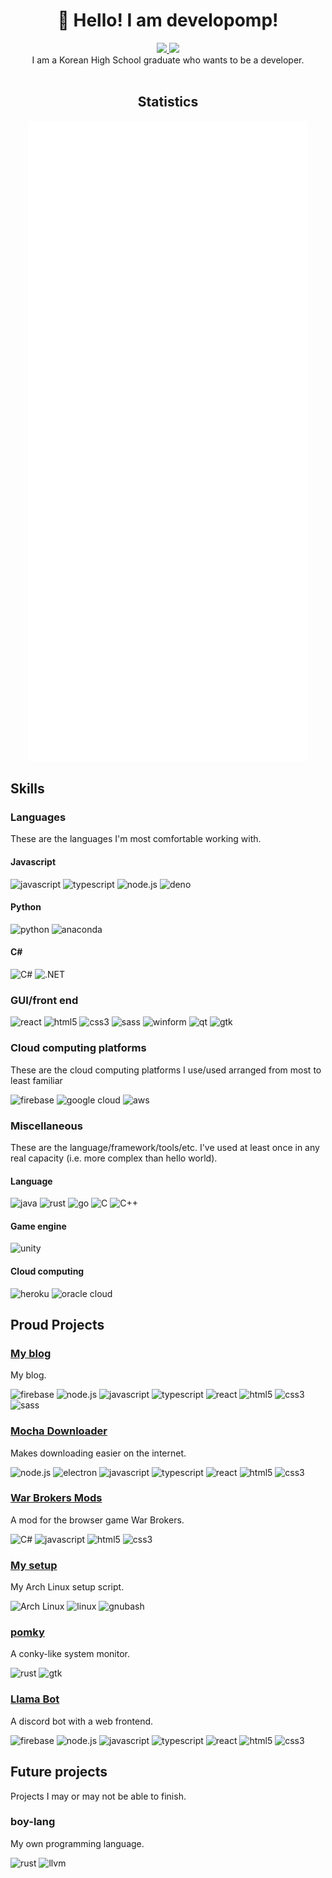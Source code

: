 <h1 align="center">👋 Hello! I am developomp!</h1>

<p align="center">
	<a href="https://developomp.com">
		<img src="https://img.shields.io/badge/website-grey?style=for-the-badge" />
	</a>
	<a href="https://www.buymeacoffee.com/developomp">
		<img src="https://img.shields.io/badge/buy_me_a_coffee-yellow?style=for-the-badge" />
	</a>
	<br />
	I am a Korean High School graduate who wants to be a developer.<br />
    <br />
</p>

<h2  align="center"><b>Statistics</b></h2>

<p align="center">
	<a href="https://github.com/lowlighter/metrics">
		<img alt="Github metrics" src="./github-metrics.svg"/>
	</a>
</p>

## Skills

<!-- https://github.com/simple-icons/simple-icons/blob/develop/slugs.md -->

### Languages

These are the languages I'm most comfortable working with.

#### Javascript

![javascript](https://img.shields.io/badge/javascript-F7DF1E?style=for-the-badge&logo=javascript&logoColor=black)
![typescript](https://img.shields.io/badge/typescript-1D6BBE?style=for-the-badge&logo=typescript&logoColor=white)
![node.js](https://img.shields.io/badge/Node.js-303030?style=for-the-badge&logo=node.js&logoColor=white)
![deno](https://img.shields.io/badge/deno-000000?style=for-the-badge&logo=deno&logoColor=white)

#### Python

![python](https://img.shields.io/badge/python-1171AE?style=for-the-badge&logo=python&logoColor=white)
![anaconda](https://img.shields.io/badge/anaconda-43B049?style=for-the-badge&logo=anaconda&logoColor=white)

#### C#

![C#](https://img.shields.io/badge/C%23-350064?style=for-the-badge&logo=c-sharp&logoColor=white)
![.NET](https://img.shields.io/badge/.NET-512AD5?style=for-the-badge&logo=dotnet&logoColor=white)

### **GUI/front end**

![react](https://img.shields.io/badge/React-202020?style=for-the-badge&logo=react&logoColor=61DAFB)
![html5](https://img.shields.io/badge/HTML5-E34F26?style=for-the-badge&logo=html5&logoColor=white)
![css3](https://img.shields.io/badge/CSS3-1255AA?style=for-the-badge&logo=css3&logoColor=white)
![sass](https://img.shields.io/badge/Sass-D93491?style=for-the-badge&logo=sass&logoColor=white)
![winform](https://img.shields.io/badge/winform-004B7C?style=for-the-badge)
![qt](https://img.shields.io/badge/qt-00D74C?style=for-the-badge&logo=qt&logoColor=white)
![gtk](https://img.shields.io/badge/gtk-6195C6?style=for-the-badge)

### **Cloud computing platforms**

These are the cloud computing platforms I use/used arranged from most to least familiar

![firebase](https://img.shields.io/badge/firebase-FAC207?style=for-the-badge&logo=firebase&logoColor=white)
![google cloud](https://img.shields.io/badge/Google_Cloud-4285F4?style=for-the-badge&logo=google-cloud&logoColor=white)
![aws](https://img.shields.io/badge/aws-FF8300?style=for-the-badge&logo=amazonaws&logoColor=white)

### **Miscellaneous**

These are the language/framework/tools/etc. I've used at least once in any real capacity (i.e. more complex than hello world).

#### Language

![java](https://img.shields.io/badge/java-F24335?style=for-the-badge&logo=java&logoColor=white)
![rust](https://img.shields.io/badge/rust-A4310D?style=for-the-badge&logo=rust&logoColor=white)
![go](https://img.shields.io/badge/go-6AD7E5?style=for-the-badge&logo=go&logoColor=white)
![C](https://img.shields.io/badge/C-3F48CC?style=for-the-badge&logo=c&logoColor=white)
![C++](https://img.shields.io/badge/C++-659AD2?style=for-the-badge&logo=cplusplus&logoColor=white)

#### Game engine

![unity](https://img.shields.io/badge/unity-000000?style=for-the-badge&logo=unity&logoColor=white)

#### Cloud computing

![heroku](https://img.shields.io/badge/Heroku-550092?style=for-the-badge&logo=heroku&logoColor=white)
![oracle cloud](https://img.shields.io/badge/oracle_cloud-C74634?style=for-the-badge&logo=oracle&logoColor=white)

## Proud Projects

### [My blog](https://github.com/developomp/developomp-site)

My blog.

![firebase](https://img.shields.io/badge/firebase-FAC207?style=for-the-badge&logo=firebase&logoColor=white)
![node.js](https://img.shields.io/badge/Node.js-303030?style=for-the-badge&logo=node.js&logoColor=white)
![javascript](https://img.shields.io/badge/JavaScript-F7DF1E?style=for-the-badge&logo=javascript&logoColor=black)
![typescript](https://img.shields.io/badge/typescript-1D6BBE?style=for-the-badge&logo=typescript&logoColor=white)
![react](https://img.shields.io/badge/React-202020?style=for-the-badge&logo=react&logoColor=61DAFB)
![html5](https://img.shields.io/badge/HTML5-E34F26?style=for-the-badge&logo=html5&logoColor=white)
![css3](https://img.shields.io/badge/CSS3-1255AA?style=for-the-badge&logo=css3&logoColor=white)
![sass](https://img.shields.io/badge/Sass-D93491?style=for-the-badge&logo=sass&logoColor=white)

### [Mocha Downloader](https://github.com/Mocha-Downloader)

Makes downloading easier on the internet.

![node.js](https://img.shields.io/badge/Node.js-303030?style=for-the-badge&logo=node.js&logoColor=white)
![electron](https://img.shields.io/badge/electron-292B37?style=for-the-badge&logo=electron&logoColor=78E5ED)
![javascript](https://img.shields.io/badge/JavaScript-F7DF1E?style=for-the-badge&logo=javascript&logoColor=black)
![typescript](https://img.shields.io/badge/typescript-1D6BBE?style=for-the-badge&logo=typescript&logoColor=white)
![react](https://img.shields.io/badge/React-202020?style=for-the-badge&logo=react&logoColor=61DAFB)
![html5](https://img.shields.io/badge/HTML5-E34F26?style=for-the-badge&logo=html5&logoColor=white)
![css3](https://img.shields.io/badge/CSS3-1255AA?style=for-the-badge&logo=css3&logoColor=white)

### [War Brokers Mods](https://github.com/War-Brokers-Mods)

A mod for the browser game War Brokers.

![C#](https://img.shields.io/badge/C%23-350064?style=for-the-badge&logo=c-sharp&logoColor=white)
![javascript](https://img.shields.io/badge/JavaScript-F7DF1E?style=for-the-badge&logo=javascript&logoColor=black)
![html5](https://img.shields.io/badge/HTML5-E34F26?style=for-the-badge&logo=html5&logoColor=white)
![css3](https://img.shields.io/badge/CSS3-1255AA?style=for-the-badge&logo=css3&logoColor=white)

### [My setup](https://github.com/developomp/setup)

My Arch Linux setup script.

![Arch Linux](https://img.shields.io/badge/arch_linux-1793D1?style=for-the-badge&logo=archlinux&logoColor=white)
![linux](https://img.shields.io/badge/linux-1E1E1E?style=for-the-badge&logo=linux&logoColor=white)
![gnubash](https://img.shields.io/badge/bash-283037?style=for-the-badge&logo=gnubash&logoColor=white)

### [pomky](https://github.com/developomp/pomky)

A conky-like system monitor.

![rust](https://img.shields.io/badge/rust-A4310D?style=for-the-badge&logo=rust&logoColor=white)
![gtk](https://img.shields.io/badge/gtk-6195C6?style=for-the-badge)

### [Llama Bot](https://github.com/llama-bot)

A discord bot with a web frontend.

![firebase](https://img.shields.io/badge/firebase-FAC207?style=for-the-badge&logo=firebase&logoColor=white)
![node.js](https://img.shields.io/badge/Node.js-303030?style=for-the-badge&logo=node.js&logoColor=white)
![javascript](https://img.shields.io/badge/JavaScript-F7DF1E?style=for-the-badge&logo=javascript&logoColor=black)
![typescript](https://img.shields.io/badge/typescript-1D6BBE?style=for-the-badge&logo=typescript&logoColor=white)
![react](https://img.shields.io/badge/React-202020?style=for-the-badge&logo=react&logoColor=61DAFB)
![html5](https://img.shields.io/badge/HTML5-E34F26?style=for-the-badge&logo=html5&logoColor=white)
![css3](https://img.shields.io/badge/CSS3-1255AA?style=for-the-badge&logo=css3&logoColor=white)

## Future projects

Projects I may or may not be able to finish.

### boy-lang

My own programming language.

![rust](https://img.shields.io/badge/rust-A4310D?style=for-the-badge&logo=rust&logoColor=white)
![llvm](https://img.shields.io/badge/llvm-black?style=for-the-badge&logo=llvm&logoColor=white)
